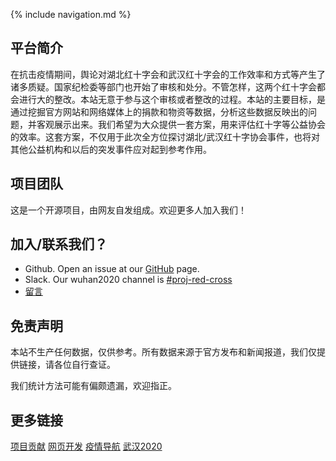 
{% include navigation.md %}



## 平台简介
在抗击疫情期间，舆论对湖北红十字会和武汉红十字会的工作效率和方式等产生了诸多质疑。国家纪检委等部门也开始了审核和处分。不管怎样，这两个红十字会都会进行大的整改。本站无意于参与这个审核或者整改的过程。本站的主要目标，是通过挖掘官方网站和网络媒体上的捐款和物资等数据，分析这些数据反映出的问题，并客观展示出来。我们希望为大众提供一套方案，用来评估红十字等公益协会的效率。这套方案，不仅用于此次全方位探讨湖北/武汉红十字协会事件，也将对其他公益机构和以后的突发事件应对起到参考作用。

## 项目团队
这是一个开源项目，由网友自发组成。欢迎更多人加入我们！


## 加入/联系我们？
* Github. Open an issue at our [GitHub](https://github.com/WeileiZeng/red-cross) page.
* Slack. Our wuhan2020 channel is [#proj-red-cross](https://slack.com/share/IT4GNGY7K/Al1FlZuPLmYqbKsZeZD2CiJC/enQtOTIyNTY2NTc2MjU3LWQ2MjJmY2M5YmFmNzc3YzIwNTA3MDVjYjcxYjMzZjVlOWU2YmUyNWRmYTQyODgwYjllZWQ3YzI3MTlmNWM5N2U)
* [留言](https://weileizeng.com/news/1992/06/29/contact/)




## 免责声明

本站不生产任何数据，仅供参考。所有数据来源于官方发布和新闻报道，我们仅提供链接，请各位自行查证。

我们统计方法可能有偏颇遗漏，欢迎指正。


## 更多链接


[项目贡献](./CONTRIBUTE)
[网页开发](./development)
[疫情导航](http://nav.werty.cn/)
[武汉2020](https://wuhan2020.github.io/zh-cn/index.html)

